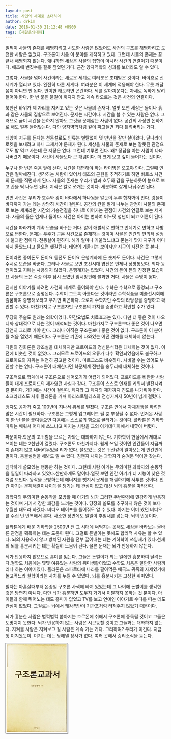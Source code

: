 ```yaml
---
layout: post
title: 사건의 세계로 초대하며
author: drkim
date: 2018-01-30 21:12:48 +0900
tags: [깨달음의대화]
---
```

일찍이 사물의 존재를 해명하려고 시도한 사람은 많았어도 사건의 구조를 해명하려고 도전한 사람은 없었다. 구조론이 처음 이 분야를 개척하고 있다. 그런데 사물의 존재는 끝끝내 해명되지 않는다. 왜냐하면 세상은 사물의 집합이 아니라 사건의 연결이기 때문이다. 애초에 번짓수를 잘못 짚었던 거다. 근간 양자역학의 성과를 보더라도 알 수 있다. 

  


그렇다. 사물을 넘어 사건이라는 새로운 세계로 여러분은 초대받은 것이다. 바야흐로 신세계가 열리고 있다. 완전히 다른 세계다. 여러분은 이 세계에 적응해야 한다. 무릇 깨달음이 아니면 안 된다. 안이한 태도라면 곤란하다. 뇌를 갈아끼운다는 자세로 독하게 달려들어야 한다. 한 번 붙은 불길이 꺼지지 안고 계속 타오르는 것은 사건의 연결이다. 

  


북한산 바위가 제 자리를 지키고 있는 것은 사물의 존재다. 얼핏 보면 세상은 돌이나 흙과 같은 사물의 집합으로 보여진다. 문제는 시간이다. 시간을 볼 수 있는 사람은 없다. 그러므로 굳이 시간을 논하지 않아도 그것을 문제삼는 사람이 없다. 공간의 사정만 논하기로 해도 얼추 들어맞는다. 다만 양자역학처럼 깊이 파고들면 죄다 틀려버리는 거다.

  


태양이 지구를 돈다는 천동설로도 인류는 별탈없이 몇 만년을 잘만 살아왔다. 달나라에 로켓을 보내려고 하니 그제서야 문제가 된다. 세상을 사물의 존재로 보는 잘못된 관점으로도 밥 먹고 사는데 큰 지장은 없다. 그런데 겨루면 진다. 왜? 정답을 아는 사람이 나타나버렸기 때문이다. 사건이 사물보다 큰 개념이다. 더 크게 보고 깊이 들어가는 것이다.

  


누구나 한 번은 죽음 앞에 선다. 시간을 대면해야 하는 타이밍은 오고야 만다. 그럴때 인간은 절박해진다. 생각하는 사람이 있어서 태초의 근원을 추적하기로 하면 비로소 사건의 문제를 직면하게 된다. 사물의 존재는 우리가 밤과 호두와 감을 구분하듯이 눈으로 보고 칸을 딱 나누면 된다. 지식은 칼로 쪼개는 것이다. 세분하여 잘게 나눠주면 된다. 

  


반면 사건은 우리가 호수와 강이 바다에서 하나됨을 알듯이 두루 합쳐봐야 안다. 강물이 바다까지 가는 데는 상당히 시간이 걸린다. 공간의 칸을 잘게 나누는 관점이 사물의 존재로 보는 세계라면 시간의 기승전결을 하나로 이어가는 관점이 사건의 연결로 보는 세계다. 사물의 돌은 언제나 돌이다. 사건은 아이는 변하여 어느덧 청년이 되고 어른이 된다. 

  


시간을 따라가며 계속 모습을 바꾸는 거다. 알이 애벌레로 변하고 번데기로 변하고 나방으로 변한다. 문제는 우주가 근본 사건으로 존재하는 것이며 사물은 인간의 편의적 설정에 불과한 점이다. 천동설이 편하다. 해가 얼마나 기울었느냐고 묻는게 맞지 지구가 어디까지 돌았느냐고 물으면 헷갈린다. 태양의 기울기는 보이지만 지구의 자전은 못 본다. 

  


돈이라면 종이돈도 돈이요 동전도 돈이요 은행계좌에 든 숫자도 돈이다. 사건은 그렇게 수시로 모습을 바꾼다. 그러나 사물로 보면 조선시대 엽전은 언제나 상평통보다. 죄다 동전이었고 지폐는 사용되지 않았다. 은행계좌는 없었다. 사건의 돈이 돈의 진정한 모습이요 사물의 돈은 숙종 이후 잠시 쓰였던 임시방편에 불과한 거다. 사물은 수명이 짧다.

  


진지한 이야기를 하려면 사건의 세계로 들어와야 한다. 수학은 수학으로 증명되고 구조론은 구조론으로 증명된다. 수학이 그토록 아름다운 것이라면 수학작품을 미술전시회에 출품하여 증명해보라고 우기면 피곤하다. 오로지 수학자만 수학의 타당성을 증명하고 확인할 수 있다. 마찬가지로 구조론자만 구조론의 가치를 증명하고 확인할 수가 있다.

  


무당의 주술도 원래는 의학이었다. 민간요법도 치료효과는 있다. 다만 더 좋은 것이 나오니까 상대적으로 나쁜 것이 배척되는 것이다. 마찬가지로 구조론보다 좋은 것이 나오면 당연히 그리로 가야 한다. 그러나 아직은 구조론보다 좋은 것이 없다. 구조론이 이 분야를 처음 열었기 때문이다. 구조론은 기존에 나와있는 어떤 견해를 대체하지 않는다. 

  


다윈의 진화론은 창조설을 대체하지만 프로이드의 정신분석학은 대체하는 것이 없다. 이전에 비슷한 것이 없었다. 그러므로 프로이드의 오류가 다수 확인되었음에도 불구하고 프로이드의 지위는 여전히 공고한 것이다. 마르크스도 비슷하다. 시비할 수는 있어도 부인할 수는 없다. 구조론이 대체한다면 학문체계 전반을 송두리째 대체하는 것이다. 

  


구조적으로 학계에서 구조론으로 넘어오기가 어렵게 되어있다. 프로이드를 비판한 사람들이 대개 프로이드의 제자였던 사실과 같다. 구조론이 스스로 인재를 키워서 발전시켜 갈 뿐이다. 거기에는 시간이 걸린다. 제자와 그 제자의 제자까지 진도를 나가줘야 한다. 소크라테스도 사후 플라톤을 거쳐 아리스토텔레스의 전성기까지 50년이 넘게 걸렸다. 

  


맹자도 공자가 죽고 100년이 지나서 위세를 떨쳤다. 구조론 안에서 자체경쟁을 하려면 많은 시간이 필요하다. 구조론은 그렇게 업그레이드 될 뿐 부정될 수 없다. 먼저온 사람이 한 번 불을 붙여놓으면 다음에는 스스로의 힘으로 굴러가는 것이다. 플라톤은 기하학 따위는 배워서 어디에 쓰느냐고 따지는 사람을 그의 아카데미아에서 내쫓아 버렸다.

  


파문이다.학문의 고귀함을 모르는 자와는 대화하지 않는다. 기하학이 현실에서 제대로 쓰이는 데는 2천년이 걸렸다. 구조론도 마찬가지다. 쉽게 쓰일 것이면 인간들이 지금까지 손대지 않고 내버려두었을 리가 없다. 쓸모있는 것은 귀신같이 알아보는게 인간인데 말이다. 동물실험을 해봐도 알 수 있다. 침팬지 새끼는 과학자가 숨겨둔 먹이만 찾는다.

  


침착하게 쓸모있는 행동만 하는 것이다. 그런데 사람 아기는 무의미한 과학자의 손동작을 일일이 따라하고 있었다.산만하게도 말이다.얼핏 보면 인간 아기가 더 지능이 낮은 것처럼 보인다. 동작을 모방하는데 에너지를 뺏겨서 문제를 해결하기에 서투른 것이다. 인간 아기는 문제해결이나이득을 챙기는 데 관심이 없고 대신 뇌의 흥분을 따라간다.

  


과학자의 무의미한 손동작을 모방할 때 아기의 뇌가 그러한 주변환경에 민감하게 반응하는 것이며 거기서 강한 쾌감을 느끼는 것이다. 당장의 쓸모를 추구하지 않은 것이 보다 우월한 태도라 하겠다. 비디오 테이프를 틀어줘도 알 수 있다. 아기는 이미 봤던 비디오를 수십 번 반복해서 본다. 사소한 장면에도 일일이 추임새를 넣는다. 뇌의 반응이다.

  


플라톤에게 배운 기하학을 2500년 전 그 시대에 써먹지는 못해도 세상을 바라보는 올바른 관점을 획득하는 데는 도움이 된다. 그걸로 돈벌이는 못해도 합리적 사유는 할 수 있다. 뇌의 사용하지 않고 방치된 자원을 전부 끌어내는 데는 기하학이 쓰임새가 있다.천재의 뇌를 흥분시키는 데는 확실히 도움이 된다. 물론 둔재는 뇌가 반응하지 않는다.

  


뇌가 반응하지 않으므로 흥미를 잃는다. 그들은 돈벌이가 되는 일에만 흥분하여 달려든다.철학도 처음에는 몇몇 여유있는 사람의 취미생활이었고 수학도 처음은 알만한 사람끼리나 하는 이야기였다. 플라톤은 스파르타에 나라를 팔아먹은 매국노 귀족의 자제였기에 놀고먹느라 철학이라는 사치를 누릴 수 있었다. 뇌를 흥분시키는 고상한 취미였다.

  


필자는 아홉살때부터 온종일 구조론 사색에 빠져 있었는데 그 나이에 돈벌이를 생각한 것은 당연히 아니다. 다만 뇌가 흥분하면 도무지 거기서 이탈하지 못하는 것 뿐이다. 아이들과 함께 뛰어노는 데도 흥미가 없었고 TV를 보고 연예인 이야기로 수다를 떠는 데도 관심이 없었다. 그걸로는 뇌에서 쾌감폭탄이 기관포처럼 터져주지 않았기 때문이다.

  


뇌가 흥분한 사람은 벌컥벌컥 쏟아지는 호르몬에 취해서 구조론에 중독될 것이고 그들은 도망치지 못한다. 뇌가 반응하지 않는 사람은 시큰둥할 것이고 그들과는 대화하지 않는다. 지켜볼 사람은 지켜보고 갈 사람은 계속 가는 거다. 그리하여? 우리가 이긴다. 지금껏 이겨왔듯이. 이기는 데는 당해낼 장사가 없다. 여러 곳에서 승리소식을 듣는다. 

  


![00.jpg](files/attach/images/198/534/934/00.jpg)